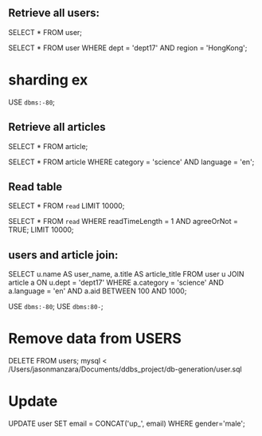 ## Retrieve all users:

SELECT * 
FROM user;

SELECT * 
FROM user
WHERE dept = 'dept17'
  AND region = 'HongKong';

# sharding ex 
USE `dbms:-80`;

## Retrieve all articles

SELECT * 
FROM article;

SELECT * 
FROM article
WHERE category = 'science'
  AND language = 'en';

## Read table

SELECT * 
FROM `read`
LIMIT 10000;

SELECT * 
FROM `read`
WHERE readTimeLength = 1
  AND agreeOrNot = TRUE;
LIMIT 10000;

## users and article join:
SELECT 
    u.name AS user_name, 
    a.title AS article_title
FROM user u
JOIN article a 
ON u.dept = 'dept17'
WHERE a.category = 'science' 
  AND a.language = 'en'
  AND a.aid BETWEEN 100 AND 1000;


USE `dbms:-80`;
USE `dbms:80-`;

# Remove data from USERS 
DELETE FROM users;
mysql < /Users/jasonmanzara/Documents/ddbs_project/db-generation/user.sql

# Update
UPDATE user
SET email = CONCAT('up_', email)
WHERE gender='male';